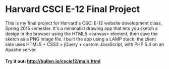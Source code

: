 # Harvard CSCI E-12 Final Project

This is my final project for Harvard's CSCI E-12 website development class, Spring 2015 semester. It's a minimalist drawing app that lets you sketch a design in the browser using the HTML5 \<canvas\> element, then save the sketch as a PNG image file. I built the app using a LAMP stack: the client side uses HTML5 + CSS3 + jQuery + custom JavaScript, with PHP 5.4 on an Apache server.

#### Try it out: http://bullen.io/cscie12/main.html
